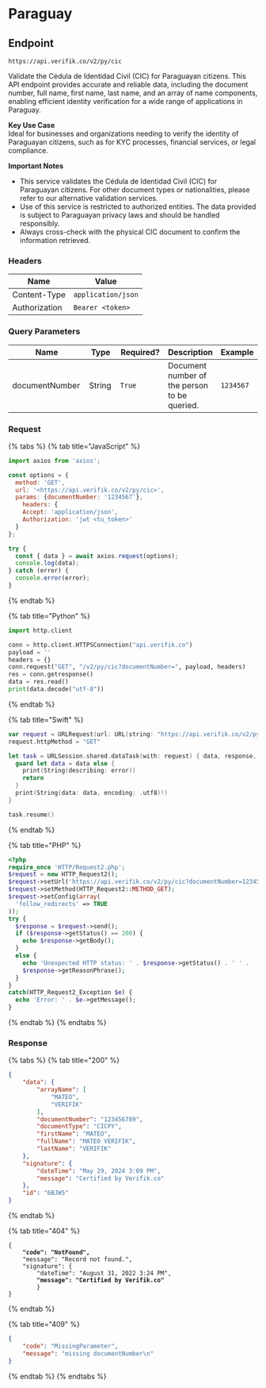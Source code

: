 # Paraguay

## Endpoint

```
https://api.verifik.co/v2/py/cic
```

Validate the Cédula de Identidad Civil (CIC) for Paraguayan citizens. This API endpoint provides accurate and reliable data, including the document number, full name, first name, last name, and an array of name components, enabling efficient identity verification for a wide range of applications in Paraguay.

**Key Use Case**\
Ideal for businesses and organizations needing to verify the identity of Paraguayan citizens, such as for KYC processes, financial services, or legal compliance.

**Important Notes**

* This service validates the Cédula de Identidad Civil (CIC) for Paraguayan citizens. For other document types or nationalities, please refer to our alternative validation services.
* Use of this service is restricted to authorized entities. The data provided is subject to Paraguayan privacy laws and should be handled responsibly.
* Always cross-check with the physical CIC document to confirm the information retrieved.

### Headers

| Name          | Value              |
| ------------- | ------------------ |
| Content-Type  | `application/json` |
| Authorization | `Bearer <token>`   |

### **Query Parameters**

<table><thead><tr><th width="188">Name</th><th width="85">Type</th><th width="115">Required?</th><th>Description</th><th>Example</th></tr></thead><tbody><tr><td>documentNumber</td><td>String</td><td><code>True</code></td><td>Document number of the person to be queried.</td><td><code>1234567</code></td></tr></tbody></table>

### **Request**

{% tabs %}
{% tab title="JavaScript" %}

```javascript
import axios from 'axios';

const options = {
  method: 'GET',
  url: '<https://api.verifik.co/v2/py/cic>',
  params: {documentNumber: '1234567'},
    headers: {
    Accept: 'application/json',
    Authorization: 'jwt <tu_token>'
  }
};

try {
  const { data } = await axios.request(options);
  console.log(data);
} catch (error) {
  console.error(error);
}
```

{% endtab %}

{% tab title="Python" %}

```python
import http.client

conn = http.client.HTTPSConnection("api.verifik.co")
payload = ''
headers = {}
conn.request("GET", "/v2/py/cic?documentNumber=", payload, headers)
res = conn.getresponse()
data = res.read()
print(data.decode("utf-8"))
```

{% endtab %}

{% tab title="Swift" %}

```swift
var request = URLRequest(url: URL(string: "https://api.verifik.co/v2/py/cic?documentNumber=1234567")!,timeoutInterval: Double.infinity)
request.httpMethod = "GET"

let task = URLSession.shared.dataTask(with: request) { data, response, error in 
  guard let data = data else {
    print(String(describing: error))
    return
  }
  print(String(data: data, encoding: .utf8)!)
}

task.resume()

```

{% endtab %}

{% tab title="PHP" %}

```php
<?php
require_once 'HTTP/Request2.php';
$request = new HTTP_Request2();
$request->setUrl('https://api.verifik.co/v2/py/cic?documentNumber=1234567');
$request->setMethod(HTTP_Request2::METHOD_GET);
$request->setConfig(array(
  'follow_redirects' => TRUE
));
try {
  $response = $request->send();
  if ($response->getStatus() == 200) {
    echo $response->getBody();
  }
  else {
    echo 'Unexpected HTTP status: ' . $response->getStatus() . ' ' .
    $response->getReasonPhrase();
  }
}
catch(HTTP_Request2_Exception $e) {
  echo 'Error: ' . $e->getMessage();
}
```

{% endtab %}
{% endtabs %}

### **Response**

{% tabs %}
{% tab title="200" %}

```json
{
    "data": {
        "arrayName": [
            "MATEO",
            "VERIFIK"
        ],
        "documentNumber": "123456789",
        "documentType": "CICPY",
        "firstName": "MATEO",
        "fullName": "MATEO VERIFIK",
        "lastName": "VERIFIK"
    },
    "signature": {
        "dateTime": "May 29, 2024 3:09 PM",
        "message": "Certified by Verifik.co"
    },
    "id": "6BJW5"
}
```

{% endtab %}

{% tab title="404" %}

<pre class="language-json"><code class="lang-json">{
<strong>    "code": "NotFound",
</strong>    "message": "Record not found.",
    "signature": {
        "dateTime": "August 31, 2022 3:24 PM",
<strong>        "message": "Certified by Verifik.co"
</strong>        }
}
</code></pre>

{% endtab %}

{% tab title="409" %}

```json
{
    "code": "MissingParameter",
    "message": "missing documentNumber\n"
}
```

{% endtab %}
{% endtabs %}
